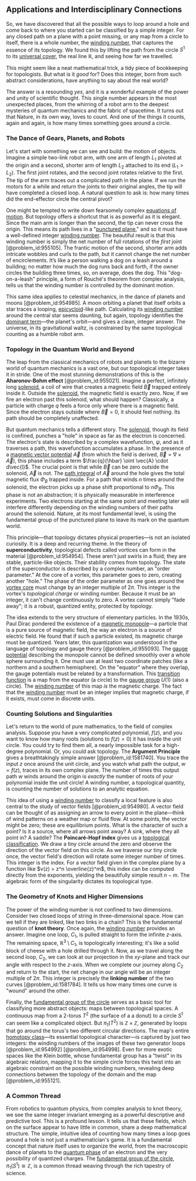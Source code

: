 ## Applications and Interdisciplinary Connections

So, we have discovered that all the possible ways to loop around a hole and come back to where you started can be classified by a simple integer. For any closed path on a plane with a point missing, or any map from a circle to itself, there is a whole number, the [winding number](@article_id:138213), that captures the essence of its topology. We found this by lifting the path from the circle $S^1$ to its [universal cover](@article_id:150648), the real line $\mathbb{R}$, and seeing how far we travelled.

This might seem like a neat mathematical trick, a tidy piece of bookkeeping for topologists. But what is it *good* for? Does this integer, born from such abstract considerations, have anything to say about the real world?

The answer is a resounding *yes*, and it is a wonderful example of the power and unity of scientific thought. This single number appears in the most unexpected places, from the whirring of a robot arm to the deepest mysteries of quantum mechanics and the fabric of spacetime. It turns out that Nature, in its own way, loves to count. And one of the things it counts, again and again, is how many times something goes around a circle.

### The Dance of Gears, Planets, and Robots

Let's start with something we can see and build: the motion of objects. Imagine a simple two-link robot arm, with one arm of length $L_1$ pivoted at the origin and a second, shorter arm of length $L_2$ attached to its end ($L_1 > L_2$). The first joint rotates, and the second joint rotates relative to the first. The tip of the arm traces out a complicated path in the plane. If we run the motors for a while and return the joints to their original angles, the tip will have completed a closed loop. A natural question to ask is: how many times did the end-effector circle the central pivot?

One might be tempted to write down fearsomely complex [equations of motion](@article_id:170226). But topology offers a shortcut that is as powerful as it is elegant. Since the main arm is longer than the second, the tip can never cross the origin. This means its path lives in a "[punctured plane](@article_id:149768)," and so it must have a well-defined integer [winding number](@article_id:138213). The beautiful result is that this winding number is simply the net number of full rotations of the *first* joint [@problem_id:955105]. The frantic motion of the second, shorter arm adds intricate wobbles and curls to the path, but it cannot change the net number of encirclements. It’s like a person walking a dog on a leash around a building; no matter how much the dog runs back and forth, if the owner circles the building three times, so, on average, does the dog. This "dog-on-a-leash" principle, a form of Rouché's theorem from complex analysis, tells us that the winding number is controlled by the dominant motion.

This same idea applies to celestial mechanics, in the dance of planets and moons [@problem_id:954985]. A moon orbiting a planet that itself orbits a star traces a looping, [epicycloid](@article_id:166339)-like path. Calculating its [winding number](@article_id:138213) around the central star seems daunting, but again, topology identifies the [dominant term](@article_id:166924)—the planet's orbit—and gives a clean, integer answer. The universe, in its gravitational waltz, is constrained by the same topological counting as a humble robot arm.

### Topology in the Quantum World and Beyond

The leap from the classical mechanics of robots and planets to the bizarre world of quantum mechanics is a vast one, but our topological integer takes it in stride. One of the most stunning demonstrations of this is the **Aharonov-Bohm effect** [@problem_id:955021]. Imagine a perfect, infinitely long [solenoid](@article_id:260688), a coil of wire that creates a magnetic field $\vec{B}$ trapped entirely inside it. Outside the [solenoid](@article_id:260688), the magnetic field is exactly zero. Now, if we fire an electron past this solenoid, what should happen? Classically, a particle with charge $q$ feels a force only where there is a magnetic field. Since the electron stays outside where $\vec{B}=0$, it should feel nothing. Its path should be completely unaffected.

But quantum mechanics tells a different story. The [solenoid](@article_id:260688), though its field is confined, punches a "hole" in space as far as the electron is concerned. The electron's state is described by a complex wavefunction, $\psi$, and as it traverses a path, this wavefunction accumulates a phase. In the presence of a [magnetic vector potential](@article_id:140752) $\vec{A}$ (from which the field is derived, $\vec{B} = \nabla \times \vec{A}$), this phase includes a term $\frac{q}{\hbar} \oint \vec{A} \cdot d\vec{l}$. The crucial point is that while $\vec{B}$ can be zero outside the solenoid, $\vec{A}$ is not. The [path integral](@article_id:142682) of $\vec{A}$ around the hole gives the total magnetic flux $\Phi_B$ trapped inside. For a path that winds $n$ times around the solenoid, the electron picks up a phase shift proportional to $n \Phi_B$. This phase is not an abstraction; it is physically measurable in interference experiments. Two electrons starting at the same point and meeting later will interfere differently depending on the winding numbers of their paths around the solenoid. Nature, at its most fundamental level, is using the fundamental group of the punctured plane to leave its mark on the quantum world.

This principle—that topology dictates physical properties—is not an isolated curiosity. It is a deep and recurring theme. In the theory of **superconductivity**, topological defects called vortices can form in the material [@problem_id:954954]. These aren't just swirls in a fluid; they are stable, particle-like objects. Their stability comes from topology. The state of the superconductor is described by a complex number, an "order parameter." At the core of a vortex, this parameter goes to zero, creating another "hole." The phase of the order parameter as one goes around the [vortex core](@article_id:159364) must change by an integer multiple of $2\pi$. This integer is the vortex's *topological charge* or winding number. Because it must be an integer, it can't change continuously to zero. A vortex cannot simply "fade away"; it is a robust, quantized entity, protected by topology.

The idea extends to the very structure of elementary particles. In the 1930s, Paul Dirac pondered the existence of a [magnetic monopole](@article_id:148635)—a particle that is a pure source of magnetic field, the way an electron is a source of electric field. He found that if such a particle existed, its magnetic charge must be quantized. Years later, this quantization was understood in the language of topology and gauge theory [@problem_id:955093]. The [gauge potential](@article_id:188491) describing the monopole cannot be defined smoothly over a whole sphere surrounding it. One must use at least two coordinate patches (like a northern and a southern hemisphere). On the "equator" where they overlap, the gauge potentials must be related by a transformation. This [transition function](@article_id:266057) is a map from the equator (a circle) to the [gauge group](@article_id:144267) $U(1)$ (also a circle). The [winding number](@article_id:138213) of this map *is* the magnetic charge. The fact that the [winding number](@article_id:138213) must be an integer implies that magnetic charge, if it exists, must come in discrete units.

### Counting Solutions and Singularities

Let's return to the world of pure mathematics, to the field of complex analysis. Suppose you have a very complicated polynomial, $f(z)$, and you want to know how many roots (solutions to $f(z)=0$) it has inside the unit circle. You could try to find them all, a nearly impossible task for a high-degree polynomial. Or, you could ask topology. The **Argument Principle** gives a breathtakingly simple answer [@problem_id:1581740]. You trace the input $z$ once around the unit circle, and you watch what path the output, $w = f(z)$, traces in its own complex plane. The number of times this output path $w$ winds around the origin is *exactly* the number of roots of your polynomial inside the unit circle! A winding number, a topological quantity, is counting the number of solutions to an analytic equation.

This idea of using a [winding number](@article_id:138213) to classify a local feature is also central to the study of vector fields [@problem_id:954980]. A vector field can be thought of as assigning an arrow to every point in the plane—think of wind patterns on a weather map or fluid flow. At some points, the vector might be zero; these are equilibrium points. What is the character of such a point? Is it a source, where all arrows point away? A sink, where they all point in? A saddle? The **Poincaré-Hopf index** gives us a [topological classification](@article_id:154035). We draw a tiny circle around the zero and observe the direction of the vector field on this circle. As we traverse our tiny circle once, the vector field's direction will rotate some integer number of times. This integer is the index. For a vector field given in the complex plane by a function like $v(z) = z^n \overline{z}^m$, this index can be computed directly from the exponents, yielding the beautifully simple result $n-m$. The algebraic form of the singularity dictates its topological type.

### The Geometry of Knots and Higher Dimensions

The power of the winding number is not confined to two dimensions. Consider two closed loops of string in three-dimensional space. How can we tell if they are linked, like two links in a chain? This is the fundamental question of **knot theory**. Once again, the [winding number](@article_id:138213) provides an answer. Imagine one loop, $C_1$, is pulled straight to form the infinite $z$-axis. The remaining space, $\mathbb{R}^3 \setminus C_1$, is topologically interesting; it's like a solid block of cheese with a hole drilled through it. Now, as we travel along the second loop, $C_2$, we can look at our projection in the $xy$-plane and track our angle with respect to the $z$-axis. When we complete our journey along $C_2$ and return to the start, the net change in our angle will be an integer multiple of $2\pi$. This integer is precisely the **linking number** of the two curves [@problem_id:1581784]. It tells us how many times one curve is "wound" around the other.

Finally, the [fundamental group of the circle](@article_id:159775) serves as a basic tool for classifying more abstract objects: maps between topological spaces. A continuous map from a 2-torus $T^2$ (the surface of a a donut) to a circle $S^1$ can seem like a complicated object. But $\pi_1(T^2)$ is $\mathbb{Z} \times \mathbb{Z}$, generated by loops that go around the torus's two different circular directions. The map's entire [homotopy class](@article_id:273335)—its essential topological character—is captured by just two integers: the winding numbers of the images of these two generator loops [@problem_id:954992] [@problem_id:954998]. Even for more exotic spaces like the Klein bottle, whose fundamental group has a "twist" in its algebraic relation, mapping it to the simple circle forces this twist into an algebraic constraint on the possible winding numbers, revealing deep connections between the topology of the domain and the map [@problem_id:955121].

### A Common Thread

From robotics to quantum physics, from complex analysis to knot theory, we see the same integer invariant emerging as a powerful descriptive and predictive tool. This is a profound lesson. It tells us that these fields, which on the surface appear to have little in common, share a deep mathematical structure. The simple, intuitive idea of counting how many times a loop goes around a hole is not just a mathematician's game. It is a fundamental concept that nature itself uses to organize the world, from the macroscopic dance of planets to the [quantum phase](@article_id:196593) of an electron and the very possibility of quantized charges. The [fundamental group of the circle](@article_id:159775), $\pi_1(S^1) \cong \mathbb{Z}$, is a common thread weaving through the rich tapestry of science.